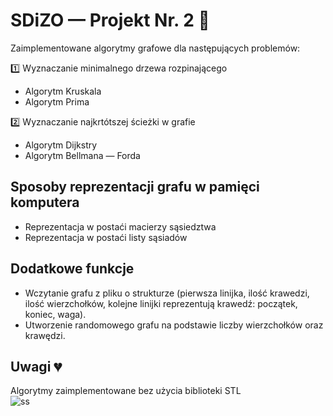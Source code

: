 # SDiZO —  Projekt Nr. 2 🏁
Zaimplementowane algorytmy grafowe dla następujących problemów:   
  
1️⃣ Wyznaczanie minimalnego drzewa rozpinającego  
- Algorytm Kruskala  
- Algorytm Prima  

2️⃣ Wyznaczanie najkrtótszej ścieżki w grafie    
- Algorytm Dijkstry  
- Algorytm Bellmana — Forda    
## Sposoby reprezentacji grafu w pamięci komputera  
- Reprezentacja w postaći macierzy sąsiedztwa
- Reprezentacja w postaći listy sąsiadów
## Dodatkowe funkcje
- Wczytanie grafu z pliku o strukturze (pierwsza linijka, ilość krawedzi, ilość wierzchołków, kolejne linijki reprezentują krawedź: początek, koniec, waga).
- Utworzenie randomowego grafu na podstawie liczby wierzchołków oraz krawędzi.
## Uwagi 💔
Algorytmy zaimplementowane bez użycia biblioteki STL  
![ss](https://media.giphy.com/media/l3xxTjIXYy3gchiH3L/giphy.gif)
